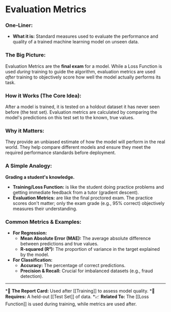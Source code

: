 # Evaluation Metrics

### One-Liner:
*   **What it is:** Standard measures used to evaluate the performance and quality of a trained machine learning model on unseen data.

### The Big Picture:
Evaluation Metrics are the **final exam** for a model. While a Loss Function is used *during* training to guide the algorithm, evaluation metrics are used *after* training to objectively score how well the model actually performs its task.

### How it Works (The Core Idea):
After a model is trained, it is tested on a holdout dataset it has never seen before (the test set). Evaluation metrics are calculated by comparing the model's predictions on this test set to the known, true values.

### Why it Matters:
They provide an unbiased estimate of how the model will perform in the real world. They help compare different models and ensure they meet the required performance standards before deployment.

### A Simple Analogy:
**Grading a student's knowledge.**
*   **Training/Loss Function:** is like the student doing practice problems and getting immediate feedback from a tutor (gradient descent).
*   **Evaluation Metrics:** are like the final proctored exam. The practice scores don't matter; only the exam grade (e.g., 95% correct) objectively measures their understanding.

### Common Metrics & Examples:
*   **For Regression:** 
    *   **Mean Absolute Error (MAE):** The average absolute difference between predictions and true values.
    *   **R-squared (R²):** The proportion of variance in the target explained by the model.
*   **For Classification:**
    *   **Accuracy:** The percentage of correct predictions.
    *   **Precision & Recall:** Crucial for imbalanced datasets (e.g., fraud detection).

---
*🌳 **The Report Card:** Used after [[Training]] to assess model quality.
*🧪 **Requires:** A held-out [[Test Set]] of data.
*📈 **Related To:** The [[Loss Function]] is used during training, while metrics are used after.
